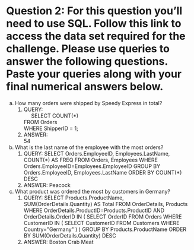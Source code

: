 # Question 2: For this question you’ll need to use SQL. Follow this link to access the data set required for the challenge. Please use queries to answer the following questions. Paste your queries along with your final numerical answers below. 


<ol type="a">
    <li> How many orders were shipped by Speedy Express in total? 
        <ol type="1">
            <li> QUERY:
                <br> &nbsp;&nbsp;&nbsp;&nbsp; SELECT COUNT(*) 
                <br> FROM Orders
                <br> WHERE ShipperID = 1;
            </li>
            <li> ANSWER:
                <br> 54 
            </li>
        </ol>
    </li>
    <li> What is the last name of the employee with the most orders? 
        <ol type="1">
            <li> QUERY:
                    SELECT Orders.EmployeeID, Employees.LastName, COUNT(*) AS FREQ
                    FROM Orders, Employees
                    WHERE Orders.EmployeeID=Employees.EmployeeID
                    GROUP BY Orders.EmployeeID, Employees.LastName
                    ORDER BY COUNT(*) DESC
            </li>
            <li> ANSWER:
                    Peacock
            </li>
        </ol>
    </li>
    <li> What product was ordered the most by customers in Germany?
        <ol type="1">
            <li> QUERY:
                    SELECT Products.ProductName, SUM(OrderDetails.Quantity) AS Total
                    FROM OrderDetails, Products
                    WHERE OrderDetails.ProductID=Products.ProductID AND OrderDetails.OrderID IN (
                        SELECT OrderID FROM Orders
                        WHERE CustomerID IN (
                            SELECT CustomerID FROM Customers
                            WHERE Country="Germany"
                        )
                    )
                    GROUP BY Products.ProductName
                    ORDER BY SUM(OrderDetails.Quantity) DESC
            </li>
            <li> ANSWER:
                    Boston Crab Meat
            </li>
        </ol>
    </li>            
</ol>

